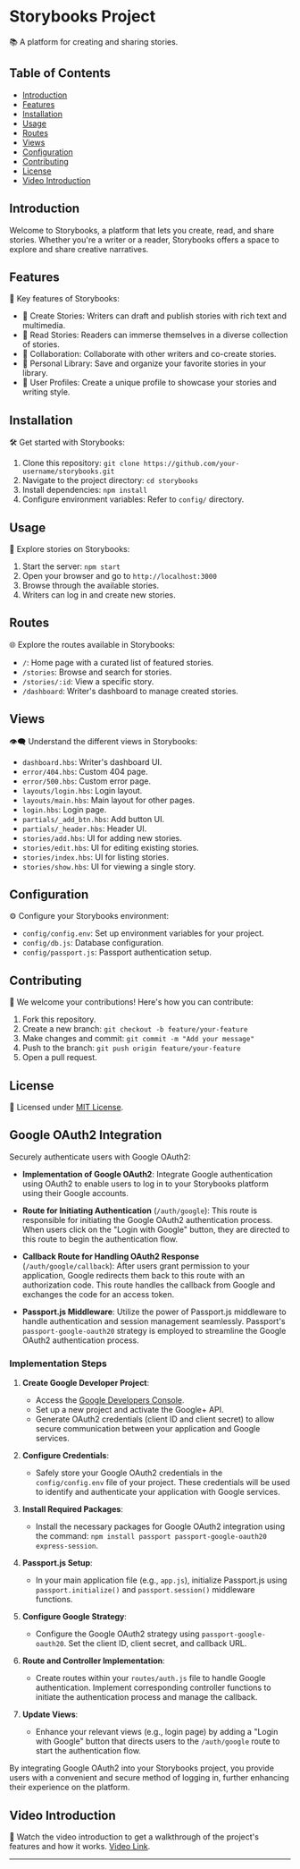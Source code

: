 # Storybooks Project

📚 A platform for creating and sharing stories.

## Table of Contents

- [Introduction](#introduction)
- [Features](#features)
- [Installation](#installation)
- [Usage](#usage)
- [Routes](#routes)
- [Views](#views)
- [Configuration](#configuration)
- [Contributing](#contributing)
- [License](#license)
- [Video Introduction](#video-introduction)

## Introduction

Welcome to Storybooks, a platform that lets you create, read, and share stories. Whether you're a writer or a reader, Storybooks offers a space to explore and share creative narratives.

## Features

📖 Key features of Storybooks:

- 🌟 Create Stories: Writers can draft and publish stories with rich text and multimedia.
- 🌟 Read Stories: Readers can immerse themselves in a diverse collection of stories.
- 🌟 Collaboration: Collaborate with other writers and co-create stories.
- 🌟 Personal Library: Save and organize your favorite stories in your library.
- 🌟 User Profiles: Create a unique profile to showcase your stories and writing style.

## Installation

🛠️ Get started with Storybooks:

1. Clone this repository: `git clone https://github.com/your-username/storybooks.git`
2. Navigate to the project directory: `cd storybooks`
3. Install dependencies: `npm install`
4. Configure environment variables: Refer to `config/` directory.

## Usage

🚀 Explore stories on Storybooks:

1. Start the server: `npm start`
2. Open your browser and go to `http://localhost:3000`
3. Browse through the available stories.
4. Writers can log in and create new stories.

## Routes

🌐 Explore the routes available in Storybooks:

- `/`: Home page with a curated list of featured stories.
- `/stories`: Browse and search for stories.
- `/stories/:id`: View a specific story.
- `/dashboard`: Writer's dashboard to manage created stories.

## Views

👁️‍🗨️ Understand the different views in Storybooks:

- `dashboard.hbs`: Writer's dashboard UI.
- `error/404.hbs`: Custom 404 page.
- `error/500.hbs`: Custom error page.
- `layouts/login.hbs`: Login layout.
- `layouts/main.hbs`: Main layout for other pages.
- `login.hbs`: Login page.
- `partials/_add_btn.hbs`: Add button UI.
- `partials/_header.hbs`: Header UI.
- `stories/add.hbs`: UI for adding new stories.
- `stories/edit.hbs`: UI for editing existing stories.
- `stories/index.hbs`: UI for listing stories.
- `stories/show.hbs`: UI for viewing a single story.

## Configuration

⚙️ Configure your Storybooks environment:

- `config/config.env`: Set up environment variables for your project.
- `config/db.js`: Database configuration.
- `config/passport.js`: Passport authentication setup.

## Contributing

🤝 We welcome your contributions! Here's how you can contribute:

1. Fork this repository.
2. Create a new branch: `git checkout -b feature/your-feature`
3. Make changes and commit: `git commit -m "Add your message"`
4. Push to the branch: `git push origin feature/your-feature`
5. Open a pull request.

## License

📜 Licensed under [MIT License](LICENSE).


## Google OAuth2 Integration

Securely authenticate users with Google OAuth2:

- **Implementation of Google OAuth2**: Integrate Google authentication using OAuth2 to enable users to log in to your Storybooks platform using their Google accounts.

- **Route for Initiating Authentication** (`/auth/google`): This route is responsible for initiating the Google OAuth2 authentication process. When users click on the "Login with Google" button, they are directed to this route to begin the authentication flow.

- **Callback Route for Handling OAuth2 Response** (`/auth/google/callback`): After users grant permission to your application, Google redirects them back to this route with an authorization code. This route handles the callback from Google and exchanges the code for an access token.

- **Passport.js Middleware**: Utilize the power of Passport.js middleware to handle authentication and session management seamlessly. Passport's `passport-google-oauth20` strategy is employed to streamline the Google OAuth2 authentication process.

### Implementation Steps

1. **Create Google Developer Project**:
   - Access the [Google Developers Console](https://console.developers.google.com/).
   - Set up a new project and activate the Google+ API.
   - Generate OAuth2 credentials (client ID and client secret) to allow secure communication between your application and Google services.

2. **Configure Credentials**:
   - Safely store your Google OAuth2 credentials in the `config/config.env` file of your project. These credentials will be used to identify and authenticate your application with Google services.

3. **Install Required Packages**:
   - Install the necessary packages for Google OAuth2 integration using the command: `npm install passport passport-google-oauth20 express-session`.

4. **Passport.js Setup**:
   - In your main application file (e.g., `app.js`), initialize Passport.js using `passport.initialize()` and `passport.session()` middleware functions.

5. **Configure Google Strategy**:
   - Configure the Google OAuth2 strategy using `passport-google-oauth20`. Set the client ID, client secret, and callback URL.

6. **Route and Controller Implementation**:
   - Create routes within your `routes/auth.js` file to handle Google authentication. Implement corresponding controller functions to initiate the authentication process and manage the callback.

7. **Update Views**:
   - Enhance your relevant views (e.g., login page) by adding a "Login with Google" button that directs users to the `/auth/google` route to start the authentication flow.

By integrating Google OAuth2 into your Storybooks project, you provide users with a convenient and secure method of logging in, further enhancing their experience on the platform.


## Video Introduction

🎥 Watch the video introduction to get a walkthrough of the project's features and how it works. [Video Link](https://your-video-link).

---
